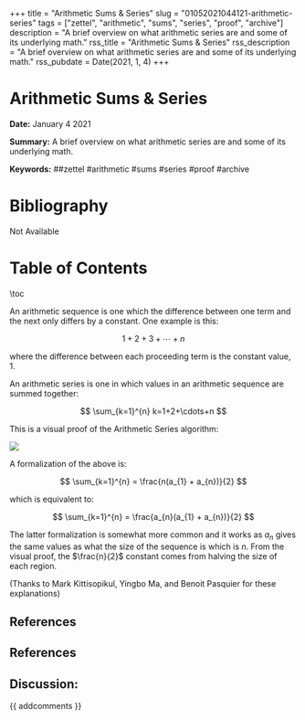+++
title = "Arithmetic Sums & Series"
slug = "01052021044121-arithmetic-series"
tags = ["zettel", "arithmetic", "sums", "series", "proof", "archive"]
description = "A brief overview on what arithmetic series are and some of its underlying math."
rss_title = "Arithmetic Sums & Series"
rss_description = "A brief overview on what arithmetic series are and some of its underlying math."
rss_pubdate = Date(2021, 1, 4)
+++



Arithmetic Sums & Series
=========

**Date:** January 4 2021

**Summary:** A brief overview on what arithmetic series are and some of its underlying math.

**Keywords:** ##zettel #arithmetic #sums #series #proof  #archive

Bibliography
==========

Not Available

Table of Contents
=========

\toc

An arithmetic sequence is one which the difference between one term and the next only differs by a constant. One example is this:

$$
1+2+3+\cdots+n
$$

where the difference between each proceeding term is the constant value, 1.

An arithmetic series is one in which values in an arithmetic sequence are summed together:

$$
\sum_{k=1}^{n} k=1+2+\cdots+n
$$

This is a visual proof of the Arithmetic Series algorithm:

![](01052021044019-pwow-arithmetic-mean.png)

A formalization of the above is:

$$
\sum_{k=1}^{n} = \frac{n(a_{1} + a_{n})}{2}
$$

which is equivalent to:

$$
\sum_{k=1}^{n} = \frac{a_{n}(a_{1} + a_{n})}{2}
$$

The latter formalization is somewhat more common and it works as $a_{n}$ gives the same values as what the size of the sequence is which is $n$. From the visual proof, the $\frac{n}{2}$ constant comes from halving the size of each region.

(Thanks to Mark Kittisopikul, Yingbo Ma, and Benoit Pasquier for these explanations)

## References

## References
## Discussion: 

{{ addcomments }}
